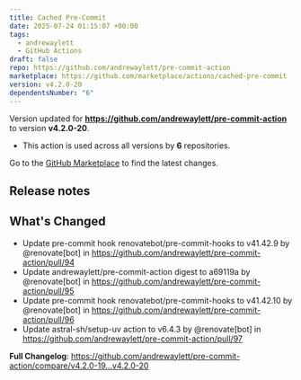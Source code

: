 ```yaml
---
title: Cached Pre-Commit
date: 2025-07-24 01:15:07 +00:00
tags:
  - andrewaylett
  - GitHub Actions
draft: false
repo: https://github.com/andrewaylett/pre-commit-action
marketplace: https://github.com/marketplace/actions/cached-pre-commit
version: v4.2.0-20
dependentsNumber: "6"
---
```



Version updated for **https://github.com/andrewaylett/pre-commit-action** to version **v4.2.0-20**.
- This action is used across all versions by **6** repositories.

Go to the [GitHub Marketplace](https://github.com/marketplace/actions/cached-pre-commit) to find the latest changes.

## Release notes

## What's Changed
* Update pre-commit hook renovatebot/pre-commit-hooks to v41.42.9 by @renovate[bot] in https://github.com/andrewaylett/pre-commit-action/pull/94
* Update andrewaylett/pre-commit-action digest to a69119a by @renovate[bot] in https://github.com/andrewaylett/pre-commit-action/pull/95
* Update pre-commit hook renovatebot/pre-commit-hooks to v41.42.10 by @renovate[bot] in https://github.com/andrewaylett/pre-commit-action/pull/96
* Update astral-sh/setup-uv action to v6.4.3 by @renovate[bot] in https://github.com/andrewaylett/pre-commit-action/pull/97


**Full Changelog**: https://github.com/andrewaylett/pre-commit-action/compare/v4.2.0-19...v4.2.0-20
